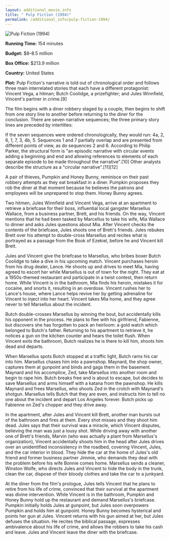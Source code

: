 ```yaml
---
layout: additional_movie_info
title: " Pulp Fiction (1994)"
permalink: /additional_info/pulp-fiction-1994/
---
```


![ Pulp Fiction (1994)](https://upload.wikimedia.org/wikipedia/en/thumb/3/3b/Pulp_Fiction_%281994%29_poster.jpg/220px-Pulp_Fiction_%281994%29_poster.jpg)

**Running Time:** 154 minutes

**Budget:** $8–8.5 million

**Box Office:** $213.9 million

**Country:** United States

**Plot:** Pulp Fiction's narrative is told out of chronological order and follows three main interrelated stories that each have a different protagonist: Vincent Vega, a hitman; Butch Coolidge, a prizefighter; and Jules Winnfield, Vincent's partner in crime.[9]

The film begins with a diner robbery staged by a couple, then begins to shift from one story line to another before returning to the diner for the conclusion. There are seven narrative sequences; the three primary story lines are preceded by intertitles:

If the seven sequences were ordered chronologically, they would run: 4a, 2, 6, 1, 7, 3, 4b, 5. Sequences 1 and 7 partially overlap and are presented from different points of view, as do sequences 2 and 6. According to Philip Parker, the structural form is "an episodic narrative with circular events adding a beginning and end and allowing references to elements of each separate episode to be made throughout the narrative".[10] Other analysts describe the structure as a "circular narrative".[11][12]

A pair of thieves, Pumpkin and Honey Bunny, reminisce on their past robbery attempts as they eat breakfast in a diner. Pumpkin proposes they rob the diner at that moment because he believes the patrons and employees will be unprepared to stop them. Honey Bunny agrees.

Two hitmen, Jules Winnfield and Vincent Vega, arrive at an apartment to retrieve a briefcase for their boss, influential local gangster Marsellus Wallace, from a business partner, Brett, and his friends. On the way, Vincent mentions that he had been tasked by Marcellus to take his wife, Mia Wallace to dinner and asks Jules questions about Mia. After Vincent checks the contents of the briefcase, Jules shoots one of Brett's friends. Jules rebukes Brett over his attempt to double-cross Marsellus and recites what is portrayed as a passage from the Book of Ezekiel, before he and Vincent kill Brett.

Jules and Vincent give the briefcase to Marsellus, who bribes boxer Butch Coolidge to take a dive in his upcoming match. Vincent purchases heroin from his drug dealer, Lance. He shoots up and drives to meet Mia, having agreed to escort her while Marsellus is out of town for the night. They eat at a 1950s-themed restaurant and participate in a twist contest, then return home. While Vincent is in the bathroom, Mia finds his heroin, mistakes it for cocaine, and snorts it, resulting in an overdose. Vincent rushes her to Lance's house, where Lance helps revive her by getting adrenaline for Vincent to inject into her heart. Vincent takes Mia home, and they agree never to tell Marsellus about the incident.

Butch double-crosses Marsellus by winning the bout, but accidentally kills his opponent in the process. He plans to flee with his girlfriend, Fabienne, but discovers she has forgotten to pack an heirloom: a gold watch which belonged to Butch's father. Returning to his apartment to retrieve it, he notices a gun on the kitchen counter and hears the toilet flush. When Vincent exits the bathroom, Butch realizes he is there to kill him, shoots him dead and departs.

When Marsellus spots Butch stopped at a traffic light, Butch rams his car into him. Marsellus chases him into a pawnshop. Maynard, the shop owner, captures them at gunpoint and binds and gags them in the basement. Maynard and his accomplice, Zed, take Marsellus into another room and begin to rape him. Butch breaks free and is about to escape, but decides to save Marsellus and arms himself with a katana from the pawnshop. He kills Maynard and frees Marsellus, who shoots Zed in the crotch with Maynard's shotgun. Marsellus tells Butch that they are even, and instructs him to tell no one about the incident and depart Los Angeles forever. Butch picks up Fabienne on Zed's chopper and they drive away.

In the apartment, after Jules and Vincent kill Brett, another man bursts out of the bathroom and fires at them. Every shot misses and they shoot him dead. Jules says that their survival was a miracle, which Vincent disputes, believing the man was just a lousy shot. While driving away with another one of Brett's friends, Marvin (who was actually a plant from Marsellus's organization), Vincent accidentally shoots him in the head after Jules drives over an unidentified inconsistency in the roadbed, covering Vincent, Jules, and the car interior in blood. They hide the car at the home of Jules's old friend and former business partner Jimmie, who demands they deal with the problem before his wife Bonnie comes home. Marsellus sends a cleaner, Winston Wolfe, who directs Jules and Vincent to hide the body in the trunk, clean the car, dispose of their bloody clothes and take the car to a junkyard.

At the diner from the film's prologue, Jules tells Vincent that he plans to retire from his life of crime, convinced that their survival at the apartment was divine intervention. While Vincent is in the bathroom, Pumpkin and Honey Bunny hold up the restaurant and demand Marsellus's briefcase. Pumpkin initially holds Jules at gunpoint, but Jules soon overpowers Pumpkin and holds him at gunpoint. Honey Bunny becomes hysterical and points her gun at Jules. Vincent returns with his gun aimed at her, but Jules defuses the situation. He recites the biblical passage, expresses ambivalence about his life of crime, and allows the robbers to take his cash and leave. Jules and Vincent leave the diner with the briefcase.